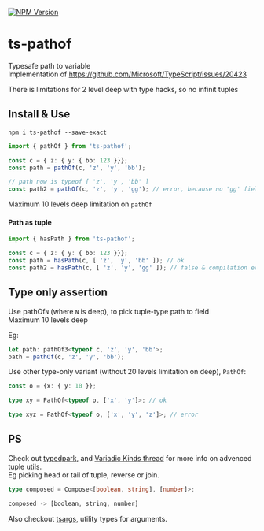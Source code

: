 [![NPM Version](https://badge.fury.io/js/ts-pathof.svg?style=flat)](https://www.npmjs.com/package/ts-pathof)

# ts-pathof

Typesafe path to variable  
Implementation of https://github.com/Microsoft/TypeScript/issues/20423

There is limitations for 2 level deep with type hacks, so no infinit tuples

## Install & Use

```
npm i ts-pathof --save-exact
```

```ts
import { pathOf } from 'ts-pathof';

const c = { z: { y: { bb: 123 }}};
const path = pathOf(c, 'z', 'y', 'bb');

// path now is typeof [ 'z', 'y', 'bb' ]
const path2 = pathOf(c, 'z', 'y', 'gg'); // error, because no 'gg' field in c.z.y
```

Maximum 10 levels deep limitation on `pathOf`

#### Path as tuple

```ts
import { hasPath } from 'ts-pathof';

const c = { z: { y: { bb: 123 }}};
const path = hasPath(c, [ 'z', 'y', 'bb' ]); // ok
const path2 = hasPath(c, [ 'z', 'y', 'gg' ]); // false & compilation error
```

## Type only assertion

Use pathOf`N` (where `N` is deep), to pick tuple-type path to field  
Maximum 10 levels deep

Eg:

```ts
let path: pathOf3<typeof c, 'z', 'y', 'bb'>;
path = pathOf(c, 'z', 'y', 'bb');
```

Use other type-only variant (without 20 levels limitation on deep), `PathOf`:

```ts
const o = {x: { y: 10 }};

type xy = PathOf<typeof o, ['x', 'y']>; // ok

type xyz = PathOf<typeof o, ['x', 'y', 'z']>; // error
```

## PS

Check out [typedpark](https://github.com/kgtkr/typepark), and [Variadic Kinds thread](https://github.com/Microsoft/TypeScript/issues/5453) for more info on advenced tuple utils.  
Eg picking head or tail of tuple, reverse or join.

```ts
type composed = Compose<[boolean, string], [number]>;

composed -> [boolean, string, number]
```

Also checkout [tsargs](https://github.com/Morglod/tsargs), utility types for arguments.